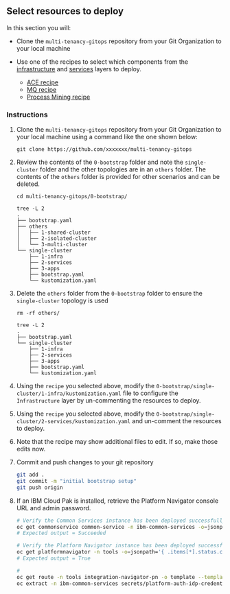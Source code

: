 ## Select resources to deploy
In this section you will:

- Clone the `multi-tenancy-gitops` repository from your Git Organization to your local machine

- Use one of the recipes to select which components from the [infrastructure](https://github.com/cloud-native-toolkit/multi-tenancy-gitops/blob/master/0-bootstrap/single-cluster/1-infra/kustomization.yaml) and [services](https://github.com/cloud-native-toolkit/multi-tenancy-gitops/blob/master/0-bootstrap/single-cluster/2-services/kustomization.yaml) layers to deploy.  
    - [ACE recipe](https://github.com/cloud-native-toolkit/multi-tenancy-gitops/blob/master/doc/ace-recipe.md)
    - [MQ recipe](https://github.com/cloud-native-toolkit/multi-tenancy-gitops/blob/master/doc/mq-recipe.md)
    - [Process Mining recipe](https://github.com/cloud-native-toolkit/multi-tenancy-gitops/blob/master/doc/process-mining-recipe.md)

### Instructions 
1. Clone the `multi-tenancy-gitops` repository from your Git Organization to your local machine using a command like the one shown below:

    ```
    git clone https://github.com/xxxxxxx/multi-tenancy-gitops
    ```

1. Review the contents of the `0-bootstrap` folder and note the `single-cluster` folder and the other topologies are in an `others` folder. The contents of the `others` folder is provided for other scenarios and can be deleted.

    ```
    cd multi-tenancy-gitops/0-bootstrap/

    tree -L 2
    .
    ├── bootstrap.yaml
    ├── others
    │   ├── 1-shared-cluster
    │   ├── 2-isolated-cluster
    │   └── 3-multi-cluster
    └── single-cluster
        ├── 1-infra
        ├── 2-services
        ├── 3-apps
        ├── bootstrap.yaml
        └── kustomization.yaml      
    ```

1. Delete the `others` folder from the `0-bootstrap` folder to ensure the `single-cluster` topology is used

    ```
    rm -rf others/

    tree -L 2
    .
    ├── bootstrap.yaml
    └── single-cluster
        ├── 1-infra
        ├── 2-services
        ├── 3-apps
        ├── bootstrap.yaml
        └── kustomization.yaml
    ```

2. Using the `recipe` you selected above, modify the `0-bootstrap/single-cluster/1-infra/kustomization.yaml` file to configure the `Infrastructure` layer by un-commenting the resources to deploy.  

3.  Using the `recipe` you selected above, modify the `0-bootstrap/single-cluster/2-services/kustomization.yaml` and un-comment the resources to deploy. 

4. Note that the recipe may show additional files to edit. If so, make those edits now.

4. Commit and push changes to your git repository
    ```bash
    git add .
    git commit -m "initial bootstrap setup"
    git push origin
    ```

5. If an IBM Cloud Pak is installed, retrieve the Platform Navigator console URL and admin password.
    ```bash
    # Verify the Common Services instance has been deployed successfully
    oc get commonservice common-service -n ibm-common-services -o=jsonpath='{.status.phase}'
    # Expected output = Succeeded

    # Verify the Platform Navigator instance has been deployed successfully
    oc get platformnavigator -n tools -o=jsonpath='{ .items[*].status.conditions[].status }'
    # Expected output = True
    
    # 
    oc get route -n tools integration-navigator-pn -o template --template='https://{{.spec.host}}'
    oc extract -n ibm-common-services secrets/platform-auth-idp-credentials --keys=admin_username,admin_password --to=-
    ```